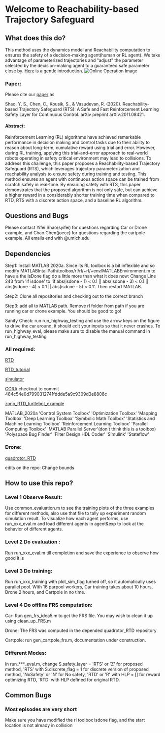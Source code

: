 # Welcome to Reachability-based Trajectory Safeguard
## What does this do?
This method uses the dynamics model and Reachability computation to ensures the safety of a decision-making agent(human or RL agent). We take advantage of parameterized trajectories and "adjust" the parameter selected by the decision-making agent to a guaranteed safe parameter close by. [Here](https://youtu.be/j5h3JzHboMk) is a gentle introduction.
![Online Operation Image](figures/online_saferl.png)

### Paper:
Please cite our [paper](https://arxiv.org/abs/2011.08421) as 

Shao, Y. S., Chen, C., Kousik, S., & Vasudevan, R. (2020). Reachability-based Trajectory Safeguard (RTS): A Safe and Fast Reinforcement Learning Safety Layer for Continuous Control. arXiv preprint arXiv:2011.08421.

#### Abstract:
Reinforcement Learning (RL) algorithms have achieved remarkable performance in decision making and control tasks due to their ability to reason about long-term, cumulative reward using trial and error. However, during RL training, applying this trial-and-error approach to real-world robots operating in safety critical environment may lead to collisions. 
To address this challenge, this paper proposes a Reachability-based Trajectory Safeguard (RTS), which leverages trajectory parameterization and reachability analysis to ensure safety during training and testing.
This method ensures an agent with continuous action space can be trained from scratch safely in real-time.
By ensuring safety with RTS, this paper demonstrates that the proposed algorithm is not only safe, but can achieve a higher reward in a considerably shorter training time when compared to RTD, RTS with a discrete action space, and a baseline RL algorithm.
## Questions and Bugs
Please contact Yifei Shao(syifei) for questions regarding Car or Drone example, and Chao Chen(joecc) for questions regarding the cartpole example. All emails end with @umich.edu

## Dependencies
Step1: Install MATLAB 2020a. Since its RL toolbox is a bit inflexible and so modify MATLABIntallPath/toolbox/rl/rl/+rl/+env/MATLABEnvironment.m to have a the IsDone flag do a little more than what it does now: Change Line 243 from 'if isdone' to 'if abs(isdone - 1) < 0.1 || abs(isdone - 3) < 0.1 || abs(isdone - 4) < 0.1 || abs(isdone - 5) < 0.1'. Then restart MATLAB.

Step2: Clone all repositories and checking out to the correct branch

Step3: add all to MATLAB path. Remove rl folder from path if you are running car or drone example. You should be good to go!

Sanity Check: run run_highway_testing and use the arrow keys on the figure to drive the car around, it should edit your inputs so that it never crashes. To run_highway_eval, please make sure to disable the manual command in run_highway_testing

### All required:
[RTD](https://github.com/ramvasudevan/RTD) 

[RTD_tutorial](https://github.com/skousik/RTD_tutorial) 

[simulator](https://github.com/skousik/simulator)

[CORA](https://tumcps.github.io/CORA/) checkout to commit 484c54e0d7990312741fddde5a9c9309d3e8808c

[zono_RTD_turtlebot_example](https://github.com/pdholmes/zono_RTD_turtlebot_example)

MATLAB_2020a 
    'Control System Toolbox'
    'Optimization Toolbox'
    'Mapping Toolbox'
    'Deep Learning Toolbox'
    'Symbolic Math Toolbox'
    'Statistics and Machine Learning Toolbox'
    'Reinforcement Learning Toolbox'
    'Parallel Computing Toolbox'
    'MATLAB Parallel Server'(don't think this is a toolbox)
    'Polyspace Bug Finder'
    'Filter Design HDL Coder'
    'Simulink'
    'Stateflow'

### Drone:
[quadrotor_RTD](https://github.com/roahmlab/RTD_quadrotor_DSCC_2019)

edits on the repo: Change bounds 

## How to use this repo?
### Level 1 Observe Result: 
Use common_evaluation.m to see the training plots of the three examples for different methods, also use that file to tally up experiment random simulation result. To visualize how each agent performs, use run_xxx_eval.m and load different agents in agent&exp to look at the behavior of different agents.

### Level 2 Do evaluation :
Run run_xxx_eval.m till completion and save the experience to observe how good it is

### Level 3 Do training:
Run run_xxx_training with plot_sim_flag turned off, so it automatically uses parallel pool. WIth 16 parpool workers, Car training takes about 10 hours, Drone 2 hours, and Cartpole in no time.

### Level 4 Do offline FRS computation:
Car: Run gen_frs_idea5.m to get the FRS file. You may wish to clean it up using clean_up_FRS.m

Drone: The FRS was computed in the depended quadrotor_RTD repository

Cartpole: run gen_cartpole_frs.m, documentation under construction.

### Different Modes: 
In run_***_eval.m, change S.safety_layer = 'RTS' or 'Z' for proposed method, 'RTS' with S.discrete_flag = 1 for discrete version of proposed method, 'NoSafety' or 'N' for No safety, 'RTD' or 'R' with HLP = [] for reward optimizing RTD, 'RTD' with HLP defined for original RTD.

## Common Bugs
### Most episodes are very short
Make sure you have modified the rl toolbox isdone flag, and the start location is not already in collision




